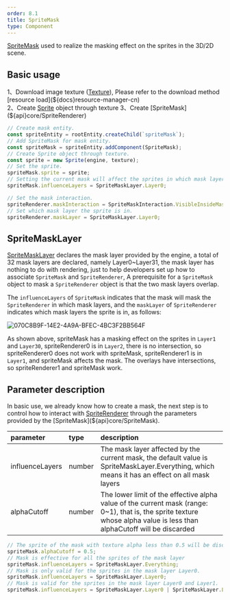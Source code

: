 ```yaml
---
order: 8.1
title: SpriteMask
type: Component
---
```


[SpriteMask](${api}core/SpriteMask) used to realize the masking effect on the sprites in the 3D/2D scene.

<playground src="sprite-mask.ts"></playground>

## Basic usage

1、Download image texture ([Texture](${docs}texture-cn)), Please refer to the download method [resource load](${docs}resource-manager-cn)   
2、Create [Sprite](${docs}sprite-cn)  object through texture  
3、Create [SpriteMask](${api}core/SpriteRenderer)

```typescript
// Create mask entity.
const spriteEntity = rootEntity.createChild(`spriteMask`);
// Add SpriteMask for mask entity.
const spriteMask = spriteEntity.addComponent(SpriteMask);
// Create Sprite object through texture.
const sprite = new Sprite(engine, texture);
// Set the sprite.
spriteMask.sprite = sprite;
// Setting the current mask will affect the sprites in which mask layers.
spriteMask.influenceLayers = SpriteMaskLayer.Layer0;

// Set the mask interaction.
spriteRenderer.maskInteraction = SpriteMaskInteraction.VisibleInsideMask;
// Set which mask layer the sprite is in.
spriteRenderer.maskLayer = SpriteMaskLayer.Layer0;

```

## SpriteMaskLayer

[SpriteMaskLayer](${api}core/SpriteMaskLayer) declares the mask layer provided by the engine, a total of 32 mask layers are declared, namely Layer0~Layer31, the mask layer has nothing to do with rendering, just to help developers set up how to associate `SpriteMask` and `SpriteRenderer`, A prerequisite for a `SpriteMask` object to mask a `SpriteRenderer` object is that the two mask layers overlap.

The `influenceLayers` of `SpriteMask` indicates that the mask will mask the `SpriteRenderer` in which mask layers, and the `maskLayer` of `SpriteRenderer` indicates which mask layers the sprite is in, as follows:

![070C8B9F-14E2-4A9A-BFEC-4BC3F2BB564F](https://gw.alipayobjects.com/zos/OasisHub/09abdf57-84b8-4aa9-b785-822f858fb4f9/070C8B9F-14E2-4A9A-BFEC-4BC3F2BB564F.png)

As shown above, spriteMask has a masking effect on the sprites in `Layer1` and `Layer30`, spriteRenderer0 is in `Layer2`, there is no intersection, so spriteRenderer0 does not work with spriteMask, spriteRenderer1 is in `Layer1`, and spriteMask affects the mask. The overlays have intersections, so spriteRenderer1 and spriteMask work.

## Parameter description

In basic use, we already know how to create a mask, the next step is to control how to interact with [SpriteRenderer](${docs}sprite-renderer-cn#使用遮罩) through the parameters provided by the [SpriteMask](${api}core/SpriteMask).

| parameter | type | description |
| :--- | :--- | :--- |
| influenceLayers | number | The mask layer affected by the current mask, the default value is SpriteMaskLayer.Everything, which means it has an effect on all mask layers |
| alphaCutoff | number | The lower limit of the effective alpha value of the current mask (range: 0~1), that is, the sprite texture whose alpha value is less than alphaCutoff will be discarded |

```typescript
// The sprite of the mask with texture alpha less than 0.5 will be discarded.
spriteMask.alphaCutoff = 0.5;
// Mask is effective for all the sprites of the mask layer
spriteMask.influenceLayers = SpriteMaskLayer.Everything;
// Mask is only valid for the sprites in the mask layer Layer0.
spriteMask.influenceLayers = SpriteMaskLayer.Layer0;
// Mask is valid for the sprites in the mask layer Layer0 and Layer1.
spriteMask.influenceLayers = SpriteMaskLayer.Layer0 | SpriteMaskLayer.Layer1;
```

